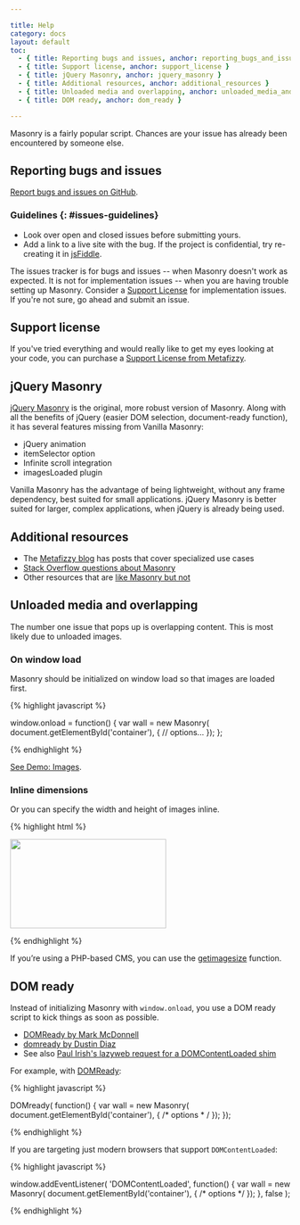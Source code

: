 ```yaml
---

title: Help
category: docs
layout: default
toc:
  - { title: Reporting bugs and issues, anchor: reporting_bugs_and_issues }
  - { title: Support license, anchor: support_license }
  - { title: jQuery Masonry, anchor: jquery_masonry }
  - { title: Additional resources, anchor: additional_resources }
  - { title: Unloaded media and overlapping, anchor: unloaded_media_and_overlapping }
  - { title: DOM ready, anchor: dom_ready }

---
```


Masonry is a fairly popular script. Chances are your issue has already been encountered by someone else.

## Reporting bugs and issues

[Report bugs and issues on GitHub](http://github.com/desandro/vanilla-masonry/issues).

### Guidelines {: #issues-guidelines}

+ Look over open and closed issues before submitting yours.
+ Add a link to a live site with the bug. If the project is confidential, try re-creating it in [jsFiddle](http://jsfiddle.net).

The issues tracker is for bugs and issues -- when Masonry doesn't work as expected. It is not for implementation issues -- when you are having trouble setting up Masonry. Consider a [Support License](http://metafizzy.co/#support-license) for implementation issues. If you're not sure, go ahead and submit an issue.

## Support license

If you've tried everything and would really like to get my eyes looking at your code, you can purchase a [Support License from Metafizzy](http://metafizzy.co/#support-license).

## jQuery Masonry

[jQuery Masonry](http://masonry.desandro.com) is the original, more robust version of Masonry. Along with all the benefits of jQuery (easier DOM selection, document-ready function), it has several features missing from Vanilla Masonry:

+ jQuery animation
+ itemSelector option
+ Infinite scroll integration
+ imagesLoaded plugin

Vanilla Masonry has the advantage of being lightweight, without any frame dependency, best suited for small applications. jQuery Masonry is better suited for larger, complex applications, when jQuery is already being used.

## Additional resources

+ The [Metafizzy blog](http://metafizzy.co/blog/) has posts that cover specialized use cases
+ [Stack Overflow questions about Masonry](http://stackoverflow.com/search?q=masonry)
+ Other resources that are [like Masonry but not](http://www.delicious.com/desandro/likemasonrybutnot)

## Unloaded media and overlapping

The number one issue that pops up is overlapping content. This is most likely due to unloaded images.

### On window load

Masonry should be initialized on window load so that images are loaded first.

{% highlight javascript %}

window.onload = function() {
  var wall = new Masonry( document.getElementById('container'), {
    // options...
  });
};

{% endhighlight %}

[See Demo: Images](../demos/images.html).

### Inline dimensions

Or you can specify the width and height of images inline.

{% highlight html %}

<img src="img-file.jpg" width="280" height="160" />

{% endhighlight %}

If you’re using a PHP-based CMS, you can use the [getimagesize](http://php.net/manual/en/function.getimagesize.php) function.

## DOM ready

Instead of initializing Masonry with `window.onload`, you use a DOM ready script to kick things as soon as possible.

+ [DOMReady by Mark McDonnell](https://github.com/Integralist/DOMready)
+ [domready by Dustin Diaz](https://github.com/ded/domready)
+ See also [Paul Irish's lazyweb request for a DOMContentLoaded shim](https://github.com/paulirish/lazyweb-requests/issues/27)

For example, with [DOMReady](https://github.com/Integralist/DOMready):

{% highlight javascript %}

DOMready( function() {
  var wall = new Masonry( document.getElementById('container'), { /* options * / });
});

{% endhighlight %}

If you are targeting just modern browsers that support `DOMContentLoaded`:

{% highlight javascript %}

window.addEventListener( 'DOMContentLoaded', function() {
  var wall = new Masonry( document.getElementById('container'), { /* options */ });
}, false );

{% endhighlight %}
